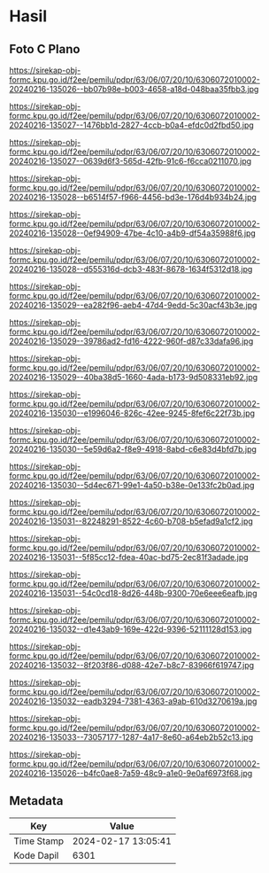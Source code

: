 # Hasil

## Foto C Plano

https://sirekap-obj-formc.kpu.go.id/f2ee/pemilu/pdpr/63/06/07/20/10/6306072010002-20240216-135026--bb07b98e-b003-4658-a18d-048baa35fbb3.jpg

https://sirekap-obj-formc.kpu.go.id/f2ee/pemilu/pdpr/63/06/07/20/10/6306072010002-20240216-135027--1476bb1d-2827-4ccb-b0a4-efdc0d2fbd50.jpg

https://sirekap-obj-formc.kpu.go.id/f2ee/pemilu/pdpr/63/06/07/20/10/6306072010002-20240216-135027--0639d6f3-565d-42fb-91c6-f6cca0211070.jpg

https://sirekap-obj-formc.kpu.go.id/f2ee/pemilu/pdpr/63/06/07/20/10/6306072010002-20240216-135028--b6514f57-f966-4456-bd3e-176d4b934b24.jpg

https://sirekap-obj-formc.kpu.go.id/f2ee/pemilu/pdpr/63/06/07/20/10/6306072010002-20240216-135028--0ef94909-47be-4c10-a4b9-df54a35988f6.jpg

https://sirekap-obj-formc.kpu.go.id/f2ee/pemilu/pdpr/63/06/07/20/10/6306072010002-20240216-135028--d555316d-dcb3-483f-8678-1634f5312d18.jpg

https://sirekap-obj-formc.kpu.go.id/f2ee/pemilu/pdpr/63/06/07/20/10/6306072010002-20240216-135029--ea282f96-aeb4-47d4-9edd-5c30acf43b3e.jpg

https://sirekap-obj-formc.kpu.go.id/f2ee/pemilu/pdpr/63/06/07/20/10/6306072010002-20240216-135029--39786ad2-fd16-4222-960f-d87c33dafa96.jpg

https://sirekap-obj-formc.kpu.go.id/f2ee/pemilu/pdpr/63/06/07/20/10/6306072010002-20240216-135029--40ba38d5-1660-4ada-b173-9d508331eb92.jpg

https://sirekap-obj-formc.kpu.go.id/f2ee/pemilu/pdpr/63/06/07/20/10/6306072010002-20240216-135030--e1996046-826c-42ee-9245-8fef6c22f73b.jpg

https://sirekap-obj-formc.kpu.go.id/f2ee/pemilu/pdpr/63/06/07/20/10/6306072010002-20240216-135030--5e59d6a2-f8e9-4918-8abd-c6e83d4bfd7b.jpg

https://sirekap-obj-formc.kpu.go.id/f2ee/pemilu/pdpr/63/06/07/20/10/6306072010002-20240216-135030--5d4ec671-99e1-4a50-b38e-0e133fc2b0ad.jpg

https://sirekap-obj-formc.kpu.go.id/f2ee/pemilu/pdpr/63/06/07/20/10/6306072010002-20240216-135031--82248291-8522-4c60-b708-b5efad9a1cf2.jpg

https://sirekap-obj-formc.kpu.go.id/f2ee/pemilu/pdpr/63/06/07/20/10/6306072010002-20240216-135031--5f85cc12-fdea-40ac-bd75-2ec81f3adade.jpg

https://sirekap-obj-formc.kpu.go.id/f2ee/pemilu/pdpr/63/06/07/20/10/6306072010002-20240216-135031--54c0cd18-8d26-448b-9300-70e6eee6eafb.jpg

https://sirekap-obj-formc.kpu.go.id/f2ee/pemilu/pdpr/63/06/07/20/10/6306072010002-20240216-135032--d1e43ab9-169e-422d-9396-52111128d153.jpg

https://sirekap-obj-formc.kpu.go.id/f2ee/pemilu/pdpr/63/06/07/20/10/6306072010002-20240216-135032--8f203f86-d088-42e7-b8c7-83966f619747.jpg

https://sirekap-obj-formc.kpu.go.id/f2ee/pemilu/pdpr/63/06/07/20/10/6306072010002-20240216-135032--eadb3294-7381-4363-a9ab-610d3270619a.jpg

https://sirekap-obj-formc.kpu.go.id/f2ee/pemilu/pdpr/63/06/07/20/10/6306072010002-20240216-135033--73057177-1287-4a17-8e60-a64eb2b52c13.jpg

https://sirekap-obj-formc.kpu.go.id/f2ee/pemilu/pdpr/63/06/07/20/10/6306072010002-20240216-135026--b4fc0ae8-7a59-48c9-a1e0-9e0af6973f68.jpg


## Metadata

| Key        | Value               |
| ---------- | ------------------- |
| Time Stamp | 2024-02-17 13:05:41 |
| Kode Dapil | 6301                |



